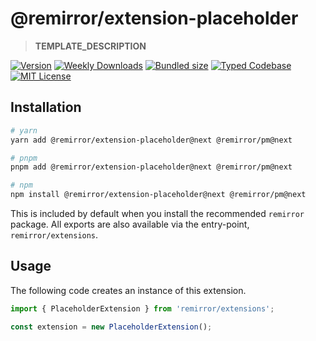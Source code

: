 # @remirror/extension-placeholder

> **TEMPLATE_DESCRIPTION**

[![Version][version]][npm] [![Weekly Downloads][downloads-badge]][npm] [![Bundled size][size-badge]][size] [![Typed Codebase][typescript]](#) [![MIT License][license]](#)

[version]: https://flat.badgen.net/npm/v/@remirror/extension-placeholder/next
[npm]: https://npmjs.com/package/@remirror/extension-placeholder/v/next
[license]: https://flat.badgen.net/badge/license/MIT/purple
[size]: https://bundlephobia.com/result?p=@remirror/extension-placeholder@next
[size-badge]: https://flat.badgen.net/bundlephobia/minzip/@remirror/extension-placeholder@next
[typescript]: https://flat.badgen.net/badge/icon/TypeScript?icon=typescript&label
[downloads-badge]: https://badgen.net/npm/dw/@remirror/extension-placeholder/red?icon=npm

## Installation

```bash
# yarn
yarn add @remirror/extension-placeholder@next @remirror/pm@next

# pnpm
pnpm add @remirror/extension-placeholder@next @remirror/pm@next

# npm
npm install @remirror/extension-placeholder@next @remirror/pm@next
```

This is included by default when you install the recommended `remirror` package. All exports are also available via the entry-point, `remirror/extensions`.

## Usage

The following code creates an instance of this extension.

```ts
import { PlaceholderExtension } from 'remirror/extensions';

const extension = new PlaceholderExtension();
```
